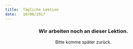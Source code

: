 ```yaml
---
title:  Tägliche Lektion
date:   10/06/2017
---
```


### <center>Wir arbeiten noch an dieser Lektion.</center>
<center>Bitte komme später zurück.</center>